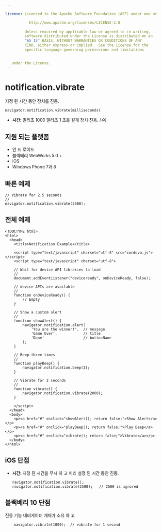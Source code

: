 ```yaml
---

license: Licensed to the Apache Software Foundation (ASF) under one or more contributor license agreements. See the NOTICE file distributed with this work for additional information regarding copyright ownership. The ASF licenses this file to you under the Apache License, Version 2.0 (the "License"); you may not use this file except in compliance with the License. You may obtain a copy of the License at

           http://www.apache.org/licenses/LICENSE-2.0
    
         Unless required by applicable law or agreed to in writing,
         software distributed under the License is distributed on an
         "AS IS" BASIS, WITHOUT WARRANTIES OR CONDITIONS OF ANY
         KIND, either express or implied.  See the License for the
         specific language governing permissions and limitations
    

   under the License.
---
```


# notification.vibrate

지정 된 시간 동안 장치를 진동.

    navigator.notification.vibrate(milliseconds)
    

*   **시간**: 밀리초 1000 밀리초 1 초를 같게 장치 진동. *(수)*

## 지원 되는 플랫폼

*   안 드 로이드
*   블랙베리 WebWorks 5.0 +
*   iOS
*   Windows Phone 7과 8

## 빠른 예제

    // Vibrate for 2.5 seconds
    //
    navigator.notification.vibrate(2500);
    

## 전체 예제

    <!DOCTYPE html>
    <html>
      <head>
        <title>Notification Example</title>
    
        <script type="text/javascript" charset="utf-8" src="cordova.js"></script>
        <script type="text/javascript" charset="utf-8">
    
        // Wait for device API libraries to load
        //
        document.addEventListener("deviceready", onDeviceReady, false);
    
        // device APIs are available
        //
        function onDeviceReady() {
            // Empty
        }
    
        // Show a custom alert
        //
        function showAlert() {
            navigator.notification.alert(
                'You are the winner!',  // message
                'Game Over',            // title
                'Done'                  // buttonName
            );
        }
    
        // Beep three times
        //
        function playBeep() {
            navigator.notification.beep(3);
        }
    
        // Vibrate for 2 seconds
        //
        function vibrate() {
            navigator.notification.vibrate(2000);
        }
    
        </script>
      </head>
      <body>
        <p><a href="#" onclick="showAlert(); return false;">Show Alert</a></p>
        <p><a href="#" onclick="playBeep(); return false;">Play Beep</a></p>
        <p><a href="#" onclick="vibrate(); return false;">Vibrate</a></p>
      </body>
    </html>
    

## iOS 단점

*   **시간**: 지정 된 시간을 무시 하 고 미리 설정 된 시간 동안 진동.
    
        navigator.notification.vibrate();
        navigator.notification.vibrate(2500);   // 2500 is ignored
        

## 블랙베리 10 단점

진동 기능 네비게이터 개체가 소유 하 고

        navigator.vibrate(1000);  // vibrate for 1 second